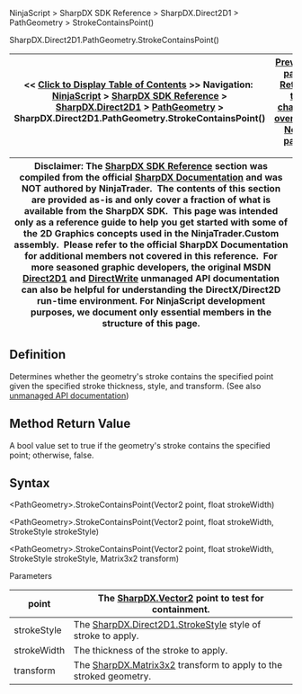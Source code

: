 ﻿
NinjaScript \> SharpDX SDK Reference \> SharpDX.Direct2D1 \> PathGeometry \> StrokeContainsPoint()

SharpDX.Direct2D1\.PathGeometry.StrokeContainsPoint()

| \<\< [Click to Display Table of Contents](sharpdx_direct2d1_pathgeometry_strokecontainspoint.md) \>\> **Navigation:**     [NinjaScript](ninjascript-1.md) \> [SharpDX SDK Reference](sharpdx_sdk_reference-1.md) \> [SharpDX.Direct2D1](sharpdx_direct2d1-1.md) \> [PathGeometry](sharpdx_direct2d1_pathgeometry-1.md) \> SharpDX.Direct2D1\.PathGeometry.StrokeContainsPoint() | [Previous page](sharpdx_direct2d1_pathgeometry_segmentcount-1.md) [Return to chapter overview](sharpdx_direct2d1_pathgeometry-1.md) [Next page](sharpdx_direct2d1_radialgradientbrush-1.md) |
| --- | --- |

| Disclaimer: The [SharpDX SDK Reference](sharpdx_sdk_reference-1.md) section was compiled from the official [SharpDX Documentation](http://sharpdx.org/) and was NOT authored by NinjaTrader.  The contents of this section are provided as\-is and only cover a fraction of what is available from the SharpDX SDK.  This page was intended only as a reference guide to help you get started with some of the 2D Graphics concepts used in the NinjaTrader.Custom assembly.  Please refer to the official SharpDX Documentation for additional members not covered in this reference.  For more seasoned graphic developers, the original MSDN [Direct2D1](https://msdn.microsoft.com/en-us/library/windows/desktop/dd370990.aspx) and [DirectWrite](https://msdn.microsoft.com/en-us/library/windows/desktop/dd368038.aspx) unmanaged API documentation can also be helpful for understanding the DirectX/Direct2D run\-time environment. For NinjaScript development purposes, we document only essential members in the structure of this page. |
| --- |

## Definition
Determines whether the geometry's stroke contains the specified point given the specified stroke thickness, style, and transform.
(See also [unmanaged API documentation](http://msdn.microsoft.com/en-us/library/dd316742.aspx))
 
## Method Return Value
A bool value set to true if the geometry's stroke contains the specified point; otherwise, false. 
 
## Syntax
\<PathGeometry\>.StrokeContainsPoint(Vector2 point, float strokeWidth)  

\<PathGeometry\>.StrokeContainsPoint(Vector2 point, float strokeWidth, StrokeStyle strokeStyle)  

\<PathGeometry\>.StrokeContainsPoint(Vector2 point, float strokeWidth, StrokeStyle strokeStyle, Matrix3x2 transform)
   

Parameters

| point | The [SharpDX.Vector2](sharpdx_vector2-1.md) point to test for containment. |
| --- | --- |
| strokeStyle | The [SharpDX.Direct2D1\.StrokeStyle](sharpdx_direct2d1_strokestyle-1.md) style of stroke to apply. |
| strokeWidth | The thickness of the stroke to apply. |
| transform | The [SharpDX.Matrix3x2](sharpdx_matrix3x2-1.md) transform to apply to the stroked geometry. |
